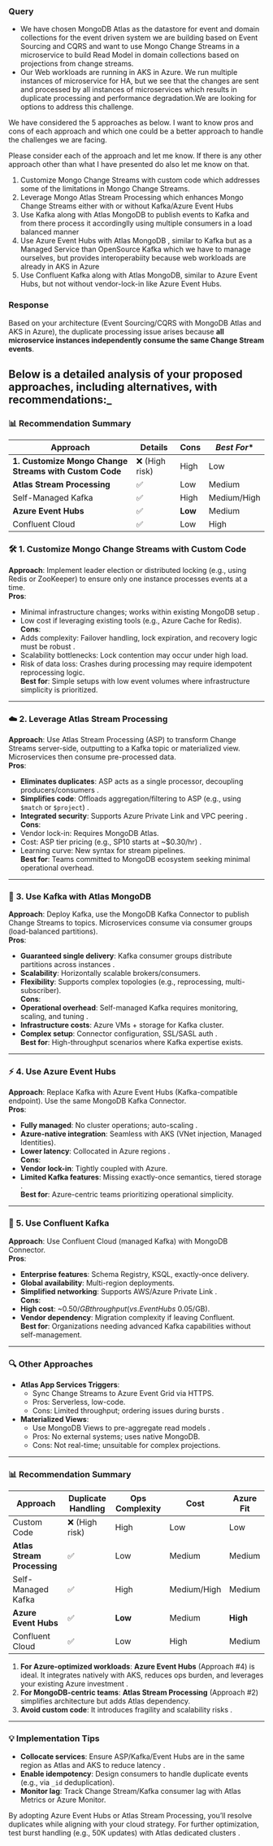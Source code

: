 ### Query
* We have chosen MongoDB Atlas as the datastore for event and domain collections for the event driven system we are building based on Event Sourcing and CQRS and want to use Mongo Change Streams in a microservice to build Read Model in domain collections based on projections from change streams.
* Our Web workloads are running in AKS in Azure. We run multiple instances of microservice for HA, but we see that the changes are sent and processed by all instances of microservices which results in duplicate processing and performance degradation.We are looking for options to address this challenge. 

We have considered the 5 approaches as below. I want to know pros and cons of each approach and which one could be a better approach to handle the challenges we are facing.

Please consider each of the approach and let me know. If there is any other approach other than what I have presented do also let me know on that.

1.  Customize Mongo Change Streams with custom code which addresses some of the limitations in Mongo Change Streams.
2.  Leverage Mongo Atlas Stream Processing which enhances Mongo Change Streams either with or without Kafka/Azure Event Hubs
3.  Use Kafka along with Atlas MongoDB to publish events to Kafka and from there process it accordinglly using multiple consumers in a load balanced manner
4.  Use Azure Event Hubs with Atlas MongoDB , similar to Kafka but as a Managed Service than OpenSource Kafka which we have to manage ourselves, but provides interoperabiity because web workloads are already in AKS in Azure
5.  Use Confluent Kafka along with Atlas MongoDB, similar to Azure Event Hubs, but not without vendor-lock-in like Azure Event Hubs.


### Response

Based on your architecture (Event Sourcing/CQRS with MongoDB Atlas and AKS in Azure), the duplicate processing issue arises because **all microservice instances independently consume the same Change Stream events**.

Below is a detailed analysis of your proposed approaches, including alternatives, with recommendations:_
---
### 📊 **Recommendation Summary**
| **Approach**               | **Details**               | **Cons**           | *Best For**    |
|----------------------------|------------------------|--------------------|----------------|
| **1. Customize Mongo Change Streams with Custom Code**               | ❌ (High risk)         | High               | Low            |
| **Atlas Stream Processing**| ✅                     | Low                | Medium         |
| Self-Managed Kafka         | ✅                     | High               | Medium/High    |
| **Azure Event Hubs**       | ✅                     | **Low**            | Medium         |
| Confluent Cloud            | ✅                     | Low                | High           |


### 🛠 **1. Customize Mongo Change Streams with Custom Code**  
**Approach**: Implement leader election or distributed locking (e.g., using Redis or ZooKeeper) to ensure only one instance processes events at a time.  
**Pros**:  
- Minimal infrastructure changes; works within existing MongoDB setup .  
- Low cost if leveraging existing tools (e.g., Azure Cache for Redis).  
**Cons**:  
- Adds complexity: Failover handling, lock expiration, and recovery logic must be robust .  
- Scalability bottlenecks: Lock contention may occur under high load.  
- Risk of data loss: Crashes during processing may require idempotent reprocessing logic.  
**Best for**: Simple setups with low event volumes where infrastructure simplicity is prioritized.

---

### ☁️ **2. Leverage Atlas Stream Processing**  
**Approach**: Use Atlas Stream Processing (ASP) to transform Change Streams server-side, outputting to a Kafka topic or materialized view. Microservices then consume pre-processed data.  
**Pros**:  
- **Eliminates duplicates**: ASP acts as a single processor, decoupling producers/consumers .  
- **Simplifies code**: Offloads aggregation/filtering to ASP (e.g., using `$match` or `$project`) .  
- **Integrated security**: Supports Azure Private Link and VPC peering .  
**Cons**:  
- Vendor lock-in: Requires MongoDB Atlas.  
- Cost: ASP tier pricing (e.g., SP10 starts at ~$0.30/hr) .  
- Learning curve: New syntax for stream pipelines.  
**Best for**: Teams committed to MongoDB ecosystem seeking minimal operational overhead.

---

### 🔄 **3. Use Kafka with Atlas MongoDB**  
**Approach**: Deploy Kafka, use the MongoDB Kafka Connector to publish Change Streams to topics. Microservices consume via consumer groups (load-balanced partitions).  
**Pros**:  
- **Guaranteed single delivery**: Kafka consumer groups distribute partitions across instances .  
- **Scalability**: Horizontally scalable brokers/consumers.  
- **Flexibility**: Supports complex topologies (e.g., reprocessing, multi-subscriber).  
**Cons**:  
- **Operational overhead**: Self-managed Kafka requires monitoring, scaling, and tuning .  
- **Infrastructure costs**: Azure VMs + storage for Kafka cluster.  
- **Complex setup**: Connector configuration, SSL/SASL auth .  
**Best for**: High-throughput scenarios where Kafka expertise exists.

---

### ⚡ **4. Use Azure Event Hubs**  
**Approach**: Replace Kafka with Azure Event Hubs (Kafka-compatible endpoint). Use the same MongoDB Kafka Connector.  
**Pros**:  
- **Fully managed**: No cluster operations; auto-scaling .  
- **Azure-native integration**: Seamless with AKS (VNet injection, Managed Identities).  
- **Lower latency**: Collocated in Azure regions .  
**Cons**:  
- **Vendor lock-in**: Tightly coupled with Azure.  
- **Limited Kafka features**: Missing exactly-once semantics, tiered storage .  
**Best for**: Azure-centric teams prioritizing operational simplicity.

---

### 🚀 **5. Use Confluent Kafka**  
**Approach**: Use Confluent Cloud (managed Kafka) with MongoDB Connector.  
**Pros**:  
- **Enterprise features**: Schema Registry, KSQL, exactly-once delivery.  
- **Global availability**: Multi-region deployments.  
- **Simplified networking**: Supports AWS/Azure Private Link .  
**Cons**:  
- **High cost**: ~$0.50/GB throughput (vs. Event Hubs ~$0.05/GB).  
- **Vendor dependency**: Migration complexity if leaving Confluent.  
**Best for**: Organizations needing advanced Kafka capabilities without self-management.

---

### 🔍 **Other Approaches**  
- **Atlas App Services Triggers**:  
  - Sync Change Streams to Azure Event Grid via HTTPS.  
  - Pros: Serverless, low-code.  
  - Cons: Limited throughput; ordering issues during bursts .  
- **Materialized Views**:  
  - Use MongoDB Views to pre-aggregate read models .  
  - Pros: No external systems; uses native MongoDB.  
  - Cons: Not real-time; unsuitable for complex projections.

---

### 📊 **Recommendation Summary**
| **Approach**               | **Duplicate Handling** | **Ops Complexity** | **Cost**       | **Azure Fit** |
|----------------------------|------------------------|--------------------|----------------|---------------|
| Custom Code                | ❌ (High risk)         | High               | Low            | Low           |
| **Atlas Stream Processing**| ✅                     | Low                | Medium         | Medium        |
| Self-Managed Kafka         | ✅                     | High               | Medium/High    | Medium        |
| **Azure Event Hubs**       | ✅                     | **Low**            | Medium         | **High**      |
| Confluent Cloud            | ✅                     | Low                | High           | Medium        |

1. **For Azure-optimized workloads**: **Azure Event Hubs** (Approach #4) is ideal. It integrates natively with AKS, reduces ops burden, and leverages your existing Azure investment .  
2. **For MongoDB-centric teams**: **Atlas Stream Processing** (Approach #2) simplifies architecture but adds Atlas dependency.  
3. **Avoid custom code**: It introduces fragility and scalability risks .

---

### 💡 **Implementation Tips**
- **Collocate services**: Ensure ASP/Kafka/Event Hubs are in the same region as Atlas and AKS to reduce latency .  
- **Enable idempotency**: Design consumers to handle duplicate events (e.g., via `_id` deduplication).  
- **Monitor lag**: Track Change Stream/Kafka consumer lag with Atlas Metrics or Azure Monitor.  

By adopting Azure Event Hubs or Atlas Stream Processing, you’ll resolve duplicates while aligning with your cloud strategy. For further optimization, test burst handling (e.g., 50K updates) with Atlas dedicated clusters .
